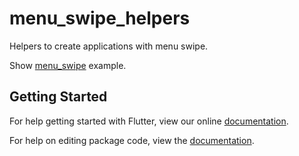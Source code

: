 # menu_swipe_helpers

Helpers to create applications with menu swipe.

Show [menu_swipe](https://github.com/fidelisa/flutter_plugins/tree/master/menu_swipe_helpers/example) example.

## Getting Started

For help getting started with Flutter, view our online [documentation](http://flutter.io/).

For help on editing package code, view the [documentation](https://flutter.io/developing-packages/).
